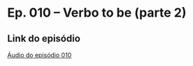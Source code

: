 <h1> Ep. 010 – Verbo to be (parte 2) </h1>

<h2> Link do episódio </h2>

[Áudio do episódio 010](https://inglesdozeropodcast.com.br/verbo-to-be-parte-2/)